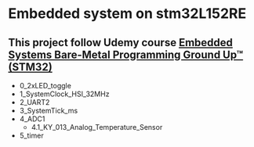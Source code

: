 # Embedded system on stm32L152RE
## This project follow Udemy course [Embedded Systems Bare-Metal Programming Ground Up™ (STM32)]("https://www.udemy.com/course/embedded-systems-bare-metal-programming/")
- 0_2xLED_toggle
- 1_SystemClock_HSI_32MHz
- 2_UART2
- 3_SystemTick_ms
- 4_ADC1
  - 4.1_KY_013_Analog_Temperature_Sensor
- 5_timer
